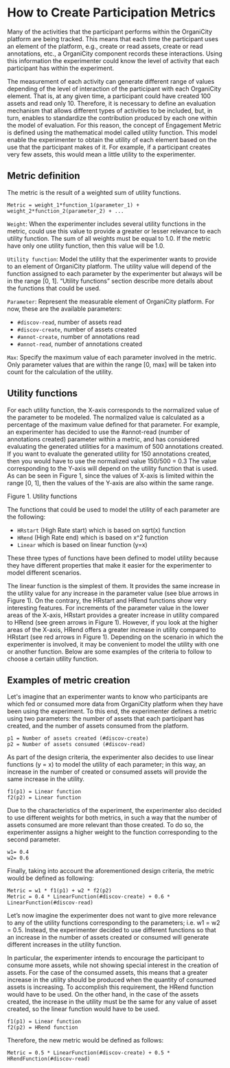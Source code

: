 # How to Create Participation Metrics

Many of the activities that the participant performs within the OrganiCity platform are being tracked. This means that each time the participant uses an element of the platform, e.g., create or read assets, create or read annotations, etc., a OrganiCity component records these interactions. Using this information the experimenter could know the level of activity that each participant has within the experiment.

The measurement of each activity can generate different range of values depending of the level of interaction of the participant with each OrganiCity element. That is, at any given time, a participant could have created 100 assets and read only 10. Therefore, it is necessary to define an evaluation mechanism that allows different types of activities to be included, but, in turn, enables to standardize the contribution produced by each one within the model of evaluation. For this reason, the concept of Engagement Metric is defined using the mathematical model called utility function. This model enable the experimenter to obtain the utility of each element based on the use that the participant makes of it. For example, if a participant creates very few assets, this would mean a little utility to the experimenter.

## Metric definition

The metric is the result of a weighted sum of utility functions.

```
Metric = weight_1*function_1(parameter_1) + weight_2*function_2(parameter_2) + ...
```

`Weight`: When the experimenter includes several utility functions in the metric, could use this value to provide a greater or lesser relevance to each utility function. The sum of all weights must be equal to 1.0. If the metric have only one utility function, then this value will be 1.0.

`Utility function`: Model the utility that the experimenter wants to provide to an element of OrganiCity platform. The utility value will depend of the function assigned to each parameter by the experimenter but always will be in the range [0, 1]. “Utility functions” section describe more details about the functions that could be used.

`Parameter`: Represent the measurable element of OrganiCity platform. For now, these are the available parameters:

* `#discov-read`, number of assets read
* `#discov-create`, number of assets created
* `#annot-create`, number of annotations read
* `#annot-read`, number of annotations created

`Max`: Specify the maximum value of each parameter involved in the metric. Only parameter values that are within the range [0, max] will be taken into count for the calculation of the utility.

## Utility functions

For each utility function, the X-axis corresponds to the normalized value of the parameter to be modeled. The normalized value is calculated as a percentage of the maximum value defined for that parameter. For example, an experimenter has decided to use the #annot-read (number of annotations created) parameter within a metric, and has considered evaluating the generated utilities for a maximum of 500 annotations created. If you want to evaluate the generated utility for 150 annotations created, then you would have to use the normalized value 150/500 = 0.3
The value corresponding to the Y-axis will depend on the utility function that is used. As can be seen in Figure 1, since the values of X-axis is limited within the range [0, 1], then the values of the Y-axis are also within the same range.

 
Figure 1. Utility functions

The functions that could be used to model the utility of each parameter are the following:

* `HRstart` (High Rate start) which is based on sqrt(x) function
* `HRend` (High Rate end) which is based on x^2 function
* `Linear` which is based on linear function (y=x)

These three types of functions have been defined to model utility because they have different properties that make it easier for the experimenter to model different scenarios.

The linear function is the simplest of them. It provides the same increase in the utility value for any increase in the parameter value (see blue arrows in Figure 1). On the contrary, the HRstart and HRend functions show very interesting features. For increments of the parameter value in the lower areas of the X-axis, HRstart provides a greater increase in utility compared to HRend (see green arrows in Figure 1). However, if you look at the higher areas of the X-axis, HRend offers a greater increase in utility compared to HRstart (see red arrows in Figure 1). Depending on the scenario in which the experimenter is involved, it may be convenient to model the utility with one or another function. Below are some examples of the criteria to follow to choose a certain utility function.

## Examples of metric creation

Let's imagine that an experimenter wants to know who participants are which fed or consumed more data from OrganiCity platform when they have been using the experiment. To this end, the experimenter defines a metric using two parameters: the number of assets that each participant has created, and the number of assets consumed from the platform.

```
p1 = Number of assets created (#discov-create)
p2 = Number of assets consumed (#discov-read)
```

As part of the design criteria, the experimenter also decides to use linear functions (y = x) to model the utility of each parameter; in this way, an increase in the number of created or consumed assets will provide the same increase in the utility.

```
f1(p1) = Linear function
f2(p2) = Linear function
```

Due to the characteristics of the experiment, the experimenter also decided to use different weights for both metrics, in such a way that the number of assets consumed are more relevant than those created. To do so, the experimenter assigns a higher weight to the function corresponding to the second parameter.

```
w1= 0.4
w2= 0.6
```

Finally, taking into account the aforementioned design criteria, the metric would be defined as following:

```
Metric = w1 * f1(p1) + w2 * f2(p2)
Metric = 0.4 * LinearFunction(#discov-create) + 0.6 * LinearFunction(#discov-read)
```

Let’s now imagine the experimenter does not want to give more relevance to any of the utility functions corresponding to the parameters; i.e. w1 = w2 = 0.5. Instead, the experimenter decided to use different functions so that an increase in the number of assets created or consumed will generate different increases in the utility function.

In particular, the experimenter intends to encourage the participant to consume more assets, while not showing special interest in the creation of assets. For the case of the consumed assets, this means that a greater increase in the utility should be produced when the quantity of consumed assets is increasing. To accomplish this requirement, the HRend function would have to be used. On the other hand, in the case of the assets created, the increase in the utility must be the same for any value of asset created, so the linear function would have to be used.

```
f1(p1) = Linear function
f2(p2) = HRend function
```

Therefore, the new metric would be defined as follows:

```
Metric = 0.5 * LinearFunction(#discov-create) + 0.5 * HRendFunction(#discov-read)
```
